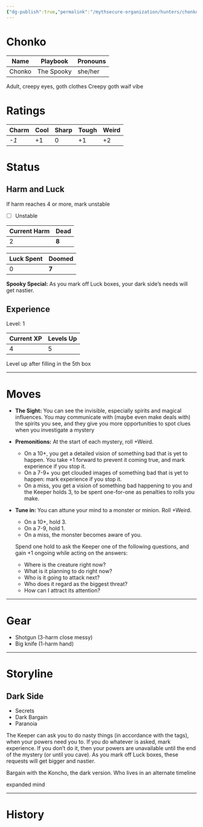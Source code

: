 ```yaml
---
{"dg-publish":true,"permalink":"/mythsecure-organization/hunters/chonko/","created":"2024-05-28T11:32:42.000-04:00","updated":"2025-01-08T23:44:22.032-05:00"}
---
```


# Chonko

| Name   | Playbook   | Pronouns |
| ------ | ---------- | -------- |
| Chonko | The Spooky | she/her  |

Adult, creepy eyes, goth clothes
Creepy goth waif vibe



# Ratings

| Charm | Cool | Sharp | Tough | Weird |
| ----- | ---- | ----- | ----- | ----- |
| _-1_  | +1   | 0     | +1    | +2    |

# Status
## Harm and Luck
If harm reaches 4 or more, mark unstable

- [ ] Unstable

| Current Harm | Dead  |
| ------------ | ----- |
| 2            | **8** |

| Luck Spent | Doomed |
| ---------- | ------ |
| 0          | **7**  |

**Spooky Special:** As you mark off Luck boxes, your dark side’s needs will get nastier.

## Experience

Level: 1

| Current XP | Levels Up |
| ---------- | --------- |
| 4          | 5         |

Level up after filling in the 5th box

---
# Moves

- **The Sight:** You can see the invisible, especially spirits and magical influences. You may communicate with (maybe even make deals with) the spirits you see, and they give you more opportunities to spot clues when you investigate a mystery

- **Premonitions:** At the start of each mystery, roll +Weird. 
	- On a 10+, you get a detailed vision of something bad that is yet to happen. You take +1 forward to prevent it coming true, and mark experience if you stop it. 
	- On a 7-9+ you get clouded images of something bad that is yet to happen: mark experience if you stop it.
	- On a miss, you get a vision of something bad happening to you and the Keeper holds 3, to be spent one-for-one as penalties to rolls you make.
	
- **Tune in:**  You can attune your mind to a monster or minion. Roll +Weird. 
	- On a 10+, hold 3. 
	- On a 7-9, hold 1. 
	- On a miss, the monster becomes aware of you.
	
	Spend one hold to ask the Keeper one of the following questions, and gain +1 ongoing while acting on the answers: 
	- Where is the creature right now?
	- What is it planning to do right now? 
	- Who is it going to attack next?
	- Who does it regard as the biggest threat? 
	- How can I attract its attention?



---
# Gear
- Shotgun (3-harm close messy)
- Big knife (1-harm hand)



--- 
# Storyline
## Dark Side
- Secrets
- Dark Bargain
- Paranoia

The Keeper can ask you to do nasty things (in accordance with the tags), when your powers need you to. If you do whatever is asked, mark experience. If you don’t do it, then your powers are unavailable until the end of the mystery (or until you cave). As you mark off Luck boxes, these requests will get bigger and nastier.

Bargain with the Koncho, the dark version. Who lives in an alternate timeline



expanded mind 


---

# History